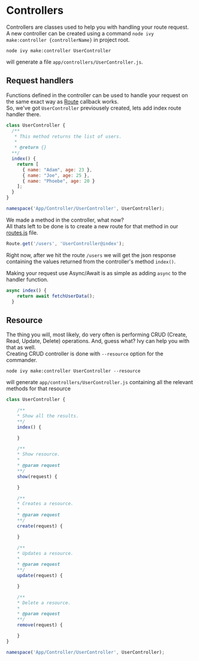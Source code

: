 # Controllers

Controllers are classes used to help you with handling your route request.   
A new controller can be created using a command `node ivy make:controller {controllerName}` in project root.

```
node ivy make:controller UserController
```

will generate a file `app/controllers/UserController.js`.

## Request handlers

Functions defined in the controller can be used to handle your request on the same exact way as [Route](/docs/routing) callback works.  
So, we've got `UserController` previousely created, lets add index route handler there.

```js
class UserController {
  /**
   * This method returns the list of users.
   * 
   * @return {}
  **/
  index() {
    return [
      { name: "Adam", age: 23 },
      { name: "Joe", age: 25 },
      { name: "Phoebe", age: 20 }
    ];
  }
}

namespace('App/Controller/UserController', UserController);
```

We made a method in the controller, what now?  
All thats left to be done is to create a new route for that method in our [routes.js](/docs/routing) file.

```js
Route.get('/users', 'UserController@index');
```

Right now, after we hit the route `/users` we will get the json response containing the values returned from the controller's method `index()`.

Making your request use Async/Await is as simple as adding `async` to the handler function.

```js
async index() {
    return await fetchUserData();
  }
```

## Resource

The thing you will, most likely, do very often is performing CRUD \(Create, Read, Update, Delete\) operations. And, guess what? Ivy can help you with that as well.  
Creating CRUD controller is done with `--resource` option for the commander.

```
node ivy make:controller UserController --resource
```

will generate `app/controllers/UserController.js` containing all the relevant methods for that resource

```js
class UserController {

    /**
    * Show all the results.
    **/
    index() {

    }

    /**
    * Show resource.
    *
    * @param request
    **/
    show(request) {

    }

    /**
    * Creates a resource.
    *
    * @param request
    **/
    create(request) {

    }

    /**
    * Updates a resource.
    *
    * @param request
    **/
    update(request) {

    }

    /**
    * Delete a resource.
    *
    * @param request
    **/
    remove(request) {

    }
}

namespace('App/Controller/UserController', UserController);
```



